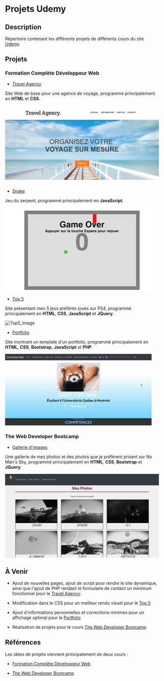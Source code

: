 # Projets Udemy

## Description

Répertoire contenant les différents projets de différents cours du site [Udemy](https://www.udemy.com)

## Projets

### Formation Complète Développeur Web

- [Travel Agency](https://github.com/Scylidose/Udemy/tree/master/Travel%20Agency)

Site Web de base pour une agence de voyage, programmé principalement en **HTML** et **CSS**.

![Travel_Agency_Image](images/travel.png)

- [Snake](https://github.com/Scylidose/Udemy/tree/master/Snake)

Jeu du serpent, programmé principalement en **JavaScript**.

![Snake_Image](images/snake.png)

- [Top 5](https://github.com/Scylidose/Udemy/tree/master/Top%205)

Site présentant mes 5 jeux préférés joués sur PS4, programmé principalement en **HTML**, **CSS**, **JavaScript** et **JQuery**.

![Top5_Image](images/top5.png)

- [Portfolio](https://github.com/Scylidose/Udemy/tree/master/Portfolio)

Site montrant un template d'un portfolio, programmé principalement en **HTML**, **CSS**, **Bootstrap**, **JavaScript** et **PHP**.

![Portfolio](images/portfolio.gif)

### The Web Developer Bootcamp

- [Gallerie d'images](https://github.com/Scylidose/Udemy/tree/master/Gallery)

Une gallerie de mes photos et des photos que je préfèrent prisent sur No Man's Sky, programmé principalement en **HTML**, **CSS**, **Bootstrap** et **JQuery**.

![Gallerie](images/gallery.png)

## À Venir

- Ajout de nouvelles pages, ajout de script pour rendre le site dynamique, ainsi que l'ajout de PHP rendant le formulaire de contact un minimum fonctionnel pour le [Travel Agency](https://github.com/Scylidose/Udemy/tree/master/Travel%20Agency).

- Modification dans le CSS pour un meilleur rendu visuel pour le [Top 5](https://github.com/Scylidose/Udemy/tree/master/Top%205)

-  Ajout d'informations personnelles et corrections minimes pour un affichage optimal pour le [Portfolio](https://github.com/Scylidose/Udemy/tree/master/Portfolio)

- Réalisation de projets pour le cours [The Web Developer Bootcamp](https://www.udemy.com/the-web-developer-bootcamp/learn/v4/overview)

## Références

Les idées de projets viennent principalement de deux cours :
- [Formation Complète Développeur Web](https://www.udemy.com/formation-developpeur-web/learn/v4/overview)

- [The Web Developer Bootcamp](https://www.udemy.com/the-web-developer-bootcamp/learn/v4/overview)